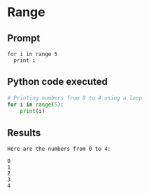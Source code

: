 # Range

## Prompt

```
for i in range 5
  print i
```

## Python code executed

```python
# Printing numbers from 0 to 4 using a loop
for i in range(5):
    print(i)
```

## Results
```
Here are the numbers from 0 to 4:

0
1
2
3
4 
```

